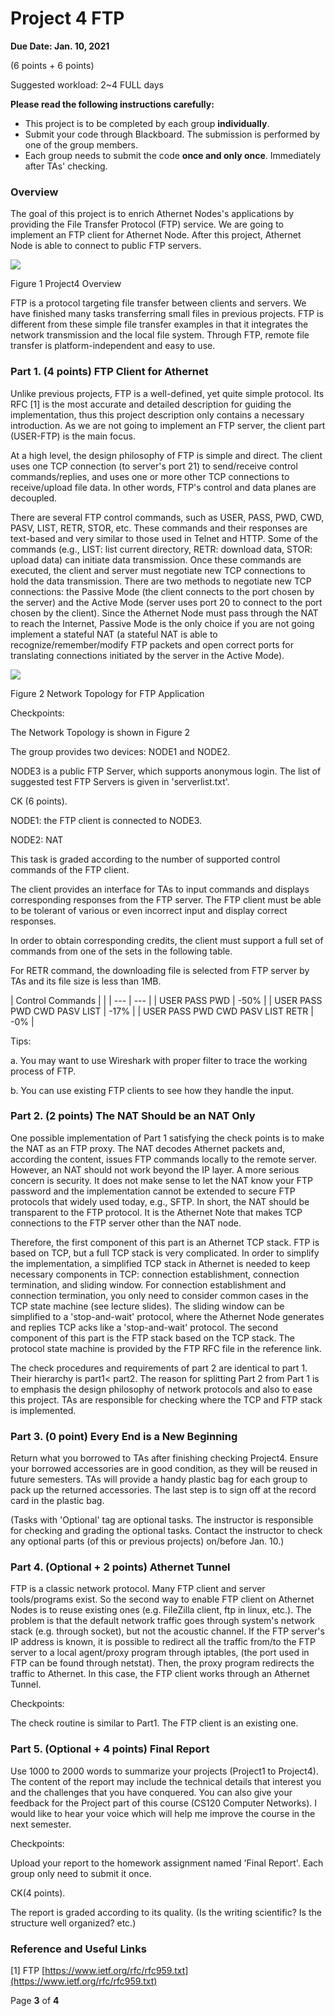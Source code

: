 # Project 4 FTP

**Due Date: Jan. 10, 2021**

(6 points + 6 points)

Suggested workload: 2~4 FULL days

**Please read the following instructions carefully:**

- This project is to be completed by each group **individually**.
- Submit your code through Blackboard. The submission is performed by one of the group members.
- Each group needs to submit the code **once and only once**. Immediately after TAs' checking.

### Overview

The goal of this project is to enrich Athernet Nodes's applications by providing the File Transfer Protocol (FTP) service. We are going to implement an FTP client for Athernet Node. After this project, Athernet Node is able to connect to public FTP servers.

![](RackMultipart20220302-4-f4xz1s_html_96754fcdfa49fe37.png)

Figure 1 Project4 Overview

FTP is a protocol targeting file transfer between clients and servers. We have finished many tasks transferring small files in previous projects. FTP is different from these simple file transfer examples in that it integrates the network transmission and the local file system. Through FTP, remote file transfer is platform-independent and easy to use.

### Part 1. (4 points) FTP Client for Athernet

Unlike previous projects, FTP is a well-defined, yet quite simple protocol. Its RFC [1] is the most accurate and detailed description for guiding the implementation, thus this project description only contains a necessary introduction. As we are not going to implement an FTP server, the client part (USER-FTP) is the main focus.

At a high level, the design philosophy of FTP is simple and direct. The client uses one TCP connection (to server's port 21) to send/receive control commands/replies, and uses one or more other TCP connections to receive/upload file data. In other words, FTP's control and data planes are decoupled.

There are several FTP control commands, such as USER, PASS, PWD, CWD, PASV, LIST, RETR, STOR, etc. These commands and their responses are text-based and very similar to those used in Telnet and HTTP. Some of the commands (e.g., LIST: list current directory, RETR: download data, STOR: upload data) can initiate data transmission. Once these commands are executed, the client and server must negotiate new TCP connections to hold the data transmission. There are two methods to negotiate new TCP connections: the Passive Mode (the client connects to the port chosen by the server) and the Active Mode (server uses port 20 to connect to the port chosen by the client). Since the Athernet Node must pass through the NAT to reach the Internet, Passive Mode is the only choice if you are not going implement a stateful NAT (a stateful NAT is able to recognize/remember/modify FTP packets and open correct ports for translating connections initiated by the server in the Active Mode).

![](RackMultipart20220302-4-f4xz1s_html_30b88fb6f252c370.png)

Figure 2 Network Topology for FTP Application

Checkpoints:

The Network Topology is shown in Figure 2

The group provides two devices: NODE1 and NODE2.

NODE3 is a public FTP Server, which supports anonymous login. The list of suggested test FTP Servers is given in 'serverlist.txt'.

CK (6 points).

NODE1: the FTP client is connected to NODE3.

NODE2: NAT

This task is graded according to the number of supported control commands of the FTP client.

The client provides an interface for TAs to input commands and displays corresponding responses from the FTP server. The FTP client must be able to be tolerant of various or even incorrect input and display correct responses.

In order to obtain corresponding credits, the client must support a full set of commands from one of the sets in the following table.

For RETR command, the downloading file is selected from FTP server by TAs and its file size is less than 1MB.

| Control Commands |
 |
| --- | --- |
| USER PASS PWD | -50% |
| USER PASS PWD CWD PASV LIST | -17% |
| USER PASS PWD CWD PASV LIST RETR | -0% |

Tips:

a. You may want to use Wireshark with proper filter to trace the working process of FTP.

b. You can use existing FTP clients to see how they handle the input.

### Part 2. (2 points) The NAT Should be an NAT Only

One possible implementation of Part 1 satisfying the check points is to make the NAT as an FTP proxy. The NAT decodes Athernet packets and, according the content, issues FTP commands locally to the remote server. However, an NAT should not work beyond the IP layer. A more serious concern is security. It does not make sense to let the NAT know your FTP password and the implementation cannot be extended to secure FTP protocols that widely used today, e.g., SFTP. In short, the NAT should be transparent to the FTP protocol. It is the Athernet Note that makes TCP connections to the FTP server other than the NAT node.

Therefore, the first component of this part is an Athernet TCP stack. FTP is based on TCP, but a full TCP stack is very complicated. In order to simplify the implementation, a simplified TCP stack in Athernet is needed to keep necessary components in TCP: connection establishment, connection termination, and sliding window. For connection establishment and connection termination, you only need to consider common cases in the TCP state machine (see lecture slides). The sliding window can be simplified to a 'stop-and-wait' protocol, where the Athernet Node generates and replies TCP acks like a 'stop-and-wait' protocol. The second component of this part is the FTP stack based on the TCP stack. The protocol state machine is provided by the FTP RFC file in the reference link.

The check procedures and requirements of part 2 are identical to part 1. Their hierarchy is part1< part2. The reason for splitting Part 2 from Part 1 is to emphasis the design philosophy of network protocols and also to ease this project. TAs are responsible for checking where the TCP and FTP stack is implemented.

### Part 3. (0 point) Every End is a New Beginning

Return what you borrowed to TAs after finishing checking Project4. Ensure your borrowed accessories are in good condition, as they will be reused in future semesters. TAs will provide a handy plastic bag for each group to pack up the returned accessories. The last step is to sign off at the record card in the plastic bag.

(Tasks with 'Optional' tag are optional tasks. The instructor is responsible for checking and grading the optional tasks. Contact the instructor to check any optional parts (of this or previous projects) on/before Jan. 10.)

### Part 4. (Optional + 2 points) Athernet Tunnel

FTP is a classic network protocol. Many FTP client and server tools/programs exist. So the second way to enable FTP client on Athernet Nodes is to reuse existing ones (e.g. FileZilla client, ftp in linux, etc.). The problem is that the default network traffic goes through system's network stack (e.g. through socket), but not the acoustic channel. If the FTP server's IP address is known, it is possible to redirect all the traffic from/to the FTP server to a local agent/proxy program through iptables, (the port used in FTP can be found through netstat). Then, the proxy program redirects the traffic to Athernet. In this case, the FTP client works through an Athernet Tunnel.

Checkpoints:

The check routine is similar to Part1. The FTP client is an existing one.

### Part 5. (Optional + 4 points) Final Report

Use 1000 to 2000 words to summarize your projects (Project1 to Project4). The content of the report may include the technical details that interest you and the challenges that you have conquered. You can also give your feedback for the Project part of this course (CS120 Computer Networks). I would like to hear your voice which will help me improve the course in the next semester.

Checkpoints:

Upload your report to the homework assignment named 'Final Report'. Each group only need to submit it once.

CK(4 points).

The report is graded according to its quality. (Is the writing scientific? Is the structure well organized? etc.)

### Reference and Useful Links

[1] FTP [https://www.ietf.org/rfc/rfc959.txt](https://www.ietf.org/rfc/rfc959.txt)

Page **3** of **4**
